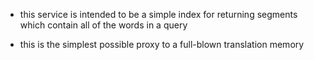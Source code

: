 - this service is intended to be a simple index for returning segments which contain all of the words in a query


- this is the simplest possible proxy to a full-blown translation memory


